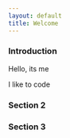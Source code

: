 ```yaml
---
layout: default
title: Welcome
---
```


<link rel="stylesheet" href="assets/css/style.css">


### Introduction
Hello, its me

<div class="code-box">
    <p>I like to code</p>
</div>


### Section 2



### Section 3

